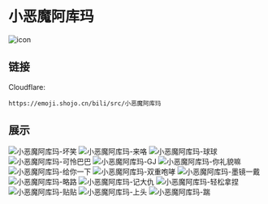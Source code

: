 # 小恶魔阿库玛
![icon](https://emoji.shojo.cn/bili/src/小恶魔阿库玛/icon.png)
## 链接
Cloudflare:
```
https://emoji.shojo.cn/bili/src/小恶魔阿库玛
```
## 展示
![小恶魔阿库玛-坏笑](https://emoji.shojo.cn/bili/src/小恶魔阿库玛/小恶魔阿库玛-坏笑.png)
![小恶魔阿库玛-来咯](https://emoji.shojo.cn/bili/src/小恶魔阿库玛/小恶魔阿库玛-来咯.png)
![小恶魔阿库玛-球球](https://emoji.shojo.cn/bili/src/小恶魔阿库玛/小恶魔阿库玛-球球.png)
![小恶魔阿库玛-可怜巴巴](https://emoji.shojo.cn/bili/src/小恶魔阿库玛/小恶魔阿库玛-可怜巴巴.png)
![小恶魔阿库玛-GJ](https://emoji.shojo.cn/bili/src/小恶魔阿库玛/小恶魔阿库玛-GJ.png)
![小恶魔阿库玛-你礼貌嘛](https://emoji.shojo.cn/bili/src/小恶魔阿库玛/小恶魔阿库玛-你礼貌嘛.png)
![小恶魔阿库玛-给你一下](https://emoji.shojo.cn/bili/src/小恶魔阿库玛/小恶魔阿库玛-给你一下.png)
![小恶魔阿库玛-双重咆哮](https://emoji.shojo.cn/bili/src/小恶魔阿库玛/小恶魔阿库玛-双重咆哮.png)
![小恶魔阿库玛-墨镜一戴](https://emoji.shojo.cn/bili/src/小恶魔阿库玛/小恶魔阿库玛-墨镜一戴.png)
![小恶魔阿库玛-略路](https://emoji.shojo.cn/bili/src/小恶魔阿库玛/小恶魔阿库玛-略路.png)
![小恶魔阿库玛-记大仇](https://emoji.shojo.cn/bili/src/小恶魔阿库玛/小恶魔阿库玛-记大仇.png)
![小恶魔阿库玛-轻松拿捏](https://emoji.shojo.cn/bili/src/小恶魔阿库玛/小恶魔阿库玛-轻松拿捏.png)
![小恶魔阿库玛-贴贴](https://emoji.shojo.cn/bili/src/小恶魔阿库玛/小恶魔阿库玛-贴贴.png)
![小恶魔阿库玛-上头](https://emoji.shojo.cn/bili/src/小恶魔阿库玛/小恶魔阿库玛-上头.png)
![小恶魔阿库玛-踹](https://emoji.shojo.cn/bili/src/小恶魔阿库玛/小恶魔阿库玛-踹.png)
